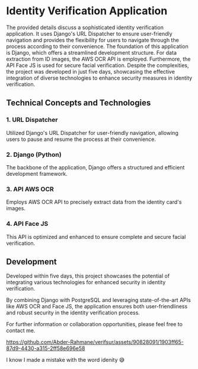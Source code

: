 <!DOCTYPE html>
<html lang="en">
<head>
    <meta charset="UTF-8">
</head>
<body>
    <h1>Identity Verification Application</h1>
    <p>The provided details discuss a sophisticated identity verification application. It uses Django's URL Dispatcher to ensure user-friendly navigation and provides the flexibility for users to navigate through the process according to their convenience. The foundation of this application is Django, which offers a streamlined development structure. For data extraction from ID images, the AWS OCR API is employed. Furthermore, the API Face JS is used for secure facial verification. Despite the complexities, the project was developed in just five days, showcasing the effective integration of diverse technologies to enhance security measures in identity verification.</p>
    <h2>Technical Concepts and Technologies</h2>
    <h3>1. URL Dispatcher</h3>
    <p>Utilized Django's URL Dispatcher for user-friendly navigation, allowing users to pause and resume the process at their convenience.</p>
    <h3>2. Django (Python)</h3>
    <p>The backbone of the application, Django offers a structured and efficient development framework.</p>
    <h3>3. API AWS OCR</h3>
    <p>Employs AWS OCR API to precisely extract data from the identity card's images.</p>
    <h3>4. API Face JS</h3>
    <p>This API is optimized and enhanced to ensure complete and secure facial verification.</p>
    <h2>Development</h2>
    <p>Developed within five days, this project showcases the potential of integrating various technologies for enhanced security in identity verification.</p>
    <p>By combining Django with PostgreSQL and leveraging state-of-the-art APIs like AWS OCR and Face JS, the application ensures both user-friendliness and robust security in the identity verification process.</p>
    <p>For further information or collaboration opportunities, please feel free to contact me.</p>


https://github.com/Abder-Rahmane/verifsur/assets/90828091/1903ff65-87d9-4430-a315-2ff58e696e58

I know I made a mistake with the word idenity 😅

</body>
</html>
